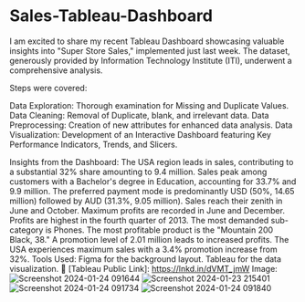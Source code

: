 # Sales-Tableau-Dashboard
I am excited to share my recent Tableau Dashboard showcasing valuable insights into "Super Store Sales," implemented just last week. The dataset, generously provided by Information Technology Institute (ITI), underwent a comprehensive analysis.

Steps were covered:

Data Exploration:
  Thorough examination for Missing and Duplicate Values.
Data Cleaning:
  Removal of Duplicate, blank, and irrelevant data.
Data Preprocessing:
  Creation of new attributes for enhanced data analysis.
Data Visualization:
  Development of an Interactive Dashboard featuring Key Performance Indicators, Trends, and Slicers.

Insights from the Dashboard:
The USA region leads in sales, contributing to a substantial 32% share amounting to 9.4 million.
Sales peak among customers with a Bachelor's degree in Education, accounting for 33.7% and 9.9 million.
The preferred payment mode is predominantly USD (50%, 14.65 million) followed by AUD (31.3%, 9.05 million).
Sales reach their zenith in June and October.
Maximum profits are recorded in June and December.
Profits are highest in the fourth quarter of 2013.
The most demanded sub-category is Phones.
The most profitable product is the "Mountain 200 Black, 38."
A promotion level of 2.01 million leads to increased profits.
The USA experiences maximum sales with a 3.4% promotion increase from 32%.
Tools Used:
Figma for the background layout.
Tableau for the data visualization.
🔗 [Tableau Public Link]:  https://lnkd.in/dVMT_jmW 
Image:
![Screenshot 2024-01-24 091644](https://github.com/mohamedsabry20/Sales-Tableau-Dashboard/assets/155188606/cc4d3abe-0419-4440-a426-b23d364966d7)
![Screenshot 2024-01-23 215401](https://github.com/mohamedsabry20/Sales-Tableau-Dashboard/assets/155188606/7d8f3675-b0af-4f5f-99b9-468cbef9ff9d)
![Screenshot 2024-01-24 091734](https://github.com/mohamedsabry20/Sales-Tableau-Dashboard/assets/155188606/48cf9ec9-ee6d-440c-a43f-ded4b26f2c7d)
![Screenshot 2024-01-24 091840](https://github.com/mohamedsabry20/Sales-Tableau-Dashboard/assets/155188606/e232236e-4fe1-46c9-8d77-ce4e11b2af4e)



